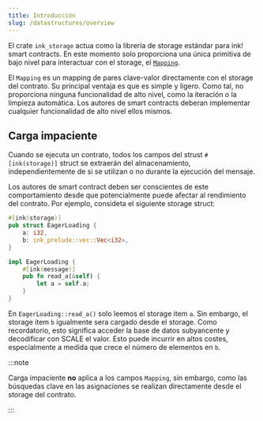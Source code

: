 ```yaml
---
title: Introducción
slug: /datastructures/overview
---
```


El crate `ink_storage` actua como la librería de storage estándar para ink! smart contracts. En
este momento solo proporciona una única primitiva de bajo nivel para interactuar con el storage,
el [`Mapping`](https://docs.rs/ink_storage/3.3.1/ink_storage/struct.Mapping.html).

El `Mapping` es un mapping de pares clave-valor directamente con el storage del contrato. Su principal
ventaja es que es simple y ligero. Como tal, no proporciona ninguna funcionalidad de alto nivel, 
como la iteración o la limpieza automática. Los autores de smart contracts deberan implementar
cualquier funcionalidad de alto nivel ellos mismos.

## Carga impaciente

Cuando se ejecuta un contrato, todos los campos del strust `#[ink(storage)]` struct se extraerán del almacenamiento, 
independientemente de si se utilizan o no durante la ejecución del mensaje.

Los autores de smart contract deben ser conscientes de este comportamiento desde que potencialmente
puede afectar al rendimiento del contrato. Por ejemplo, consideta el siguiente storage struct: 

```rust
#[ink(storage)]
pub struct EagerLoading {
    a: i32,
    b: ink_prelude::vec::Vec<i32>,
}

impl EagerLoading {
    #[ink(message)]
    pub fn read_a(&self) {
        let a = self.a;
    }
}
```

En `EagerLoading::read_a()` solo leemos el storage item `a`. Sin embargo, el storage item `b` 
igualmente sera cargado desde el storage. Como recordatorio, esto significa acceder la base de datos
subyancente y decodificar con SCALE el valor. Esto puede incurrir en altos costes, especialmente
a medida que crece el número de elementos en `b`.

:::note

Carga impaciente **no** aplica a los campos `Mapping`, sin embargo, como las búsquedas clave en las asignaciones 
se realizan directamente desde el storage del contrato.

:::
